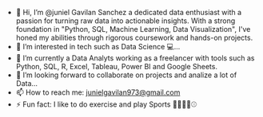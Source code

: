 - 👋 Hi, I’m @juniel Gavilan Sanchez a dedicated data enthusiast with a passion for turning raw data into actionable insights. With a strong foundation in "Python, SQL, Machine Learning, Data Visualization", I've honed my abilities through rigorous coursework and hands-on projects.
- 👀 I’m interested in tech such as Data Science 💻...
- 🌱 I’m currently a Data Analyts working as a freelancer with tools such as Python, SQL, R, Excel, Tableau, Power BI and Google Sheets.
- 💞️ I’m looking forward to collaborate on projects and analize a lot of Data...
- 📫 How to reach me: junielgavilan973@gmail.com
- ⚡ Fun fact: I like to do exercise and play Sports 🏋🏻‍♂️🏀⚾️

<!---
junielGS/junielGS is a ✨ special ✨ repository because its `README.md` (this file) appears on your GitHub profile.
You can click the Preview link to take a look at your changes.
--->

